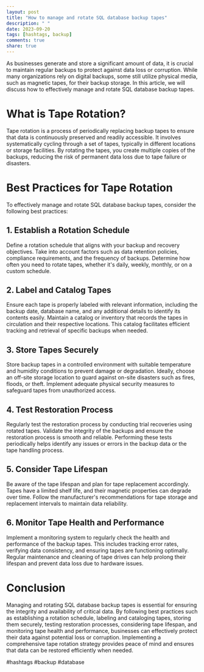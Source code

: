 ```yaml
---
layout: post
title: "How to manage and rotate SQL database backup tapes"
description: " "
date: 2023-09-20
tags: [hashtags, backup]
comments: true
share: true
---
```


As businesses generate and store a significant amount of data, it is crucial to maintain regular backups to protect against data loss or corruption. While many organizations rely on digital backups, some still utilize physical media, such as magnetic tapes, for their backup storage. In this article, we will discuss how to effectively manage and rotate SQL database backup tapes.

# What is Tape Rotation?

Tape rotation is a process of periodically replacing backup tapes to ensure that data is continuously preserved and readily accessible. It involves systematically cycling through a set of tapes, typically in different locations or storage facilities. By rotating the tapes, you create multiple copies of the backups, reducing the risk of permanent data loss due to tape failure or disasters.

# Best Practices for Tape Rotation

To effectively manage and rotate SQL database backup tapes, consider the following best practices:

## 1. Establish a Rotation Schedule

Define a rotation schedule that aligns with your backup and recovery objectives. Take into account factors such as data retention policies, compliance requirements, and the frequency of backups. Determine how often you need to rotate tapes, whether it's daily, weekly, monthly, or on a custom schedule.

## 2. Label and Catalog Tapes

Ensure each tape is properly labeled with relevant information, including the backup date, database name, and any additional details to identify its contents easily. Maintain a catalog or inventory that records the tapes in circulation and their respective locations. This catalog facilitates efficient tracking and retrieval of specific backups when needed.

## 3. Store Tapes Securely

Store backup tapes in a controlled environment with suitable temperature and humidity conditions to prevent damage or degradation. Ideally, choose an off-site storage location to guard against on-site disasters such as fires, floods, or theft. Implement adequate physical security measures to safeguard tapes from unauthorized access.

## 4. Test Restoration Process

Regularly test the restoration process by conducting trial recoveries using rotated tapes. Validate the integrity of the backups and ensure the restoration process is smooth and reliable. Performing these tests periodically helps identify any issues or errors in the backup data or the tape handling process.

## 5. Consider Tape Lifespan

Be aware of the tape lifespan and plan for tape replacement accordingly. Tapes have a limited shelf life, and their magnetic properties can degrade over time. Follow the manufacturer's recommendations for tape storage and replacement intervals to maintain data reliability.

## 6. Monitor Tape Health and Performance

Implement a monitoring system to regularly check the health and performance of the backup tapes. This includes tracking error rates, verifying data consistency, and ensuring tapes are functioning optimally. Regular maintenance and cleaning of tape drives can help prolong their lifespan and prevent data loss due to hardware issues.

# Conclusion

Managing and rotating SQL database backup tapes is essential for ensuring the integrity and availability of critical data. By following best practices such as establishing a rotation schedule, labeling and cataloging tapes, storing them securely, testing restoration processes, considering tape lifespan, and monitoring tape health and performance, businesses can effectively protect their data against potential loss or corruption. Implementing a comprehensive tape rotation strategy provides peace of mind and ensures that data can be restored efficiently when needed.

#hashtags #backup #database